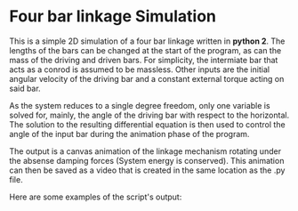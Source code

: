 # Four bar linkage Simulation
This is a simple 2D simulation of a four bar linkage written in __python 2__. The lengths of the bars can be changed at the start of the program, as can the mass of the driving and driven bars. For simplicity, the intermiate bar that acts as a conrod is assumed to be massless. Other inputs are the initial angular velocity of the driving bar and a constant external torque acting on said bar. 

As the system reduces to a single degree freedom, only one variable is solved for, mainly, the angle of the driving bar with respect to the horizontal. The solution to the resulting differential equation is then used to control the angle of the input bar during the animation phase of the program. 

The output is a canvas animation of the linkage mechanism rotating under the absense damping forces (System energy is conserved). This animation can then be saved as a video that is created in the same location as the .py file. 

Here are some examples of the script's output:

